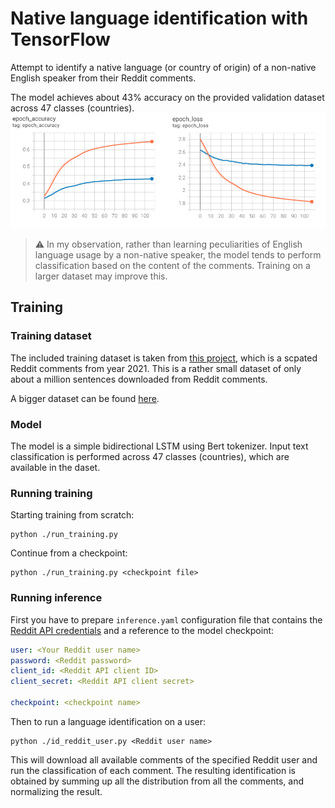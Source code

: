 # Native language identification with TensorFlow

Attempt to identify a native language (or country of origin) of a non-native English speaker from their Reddit comments.

The model achieves about 43% accuracy on the provided validation dataset across 47 classes (countries).
![accuracy](images/accuracy.png)

> :warning:
> In my observation, rather than learning peculiarities of English language usage by a non-native speaker, the model tends to perform classification based on the content of the comments. Training on a larger dataset may improve this.

## Training
### Training dataset
The included training dataset is taken from [this project](https://github.com/masalha-alaa/native-language-recognition), which is a scpated Reddit comments from year 2021. This is a rather small dataset of only about a million sentences downloaded from Reddit comments.

A bigger dataset can be found [here](http://cl.haifa.ac.il/projects/L2/).

### Model
The model is a simple bidirectional LSTM using Bert tokenizer. Input text classification is performed across 47 classes (countries), which are available in the daset.

### Running training
Starting training from scratch:
```shell
python ./run_training.py
```

Continue from a checkpoint:
```shell
python ./run_training.py <checkpoint file>
```

### Running inference

First you have to prepare `inference.yaml` configuration file that contains the [Reddit API credentials](https://www.reddit.com/wiki/api) and a reference to the model checkpoint:

```yaml
user: <Your Reddit user name>
password: <Reddit password>
client_id: <Reddit API client ID>
client_secret: <Reddit API client secret>

checkpoint: <checkpoint name>
```

Then to run a language identification on a user:

```shell
python ./id_reddit_user.py <Reddit user name>
```

This will download all available comments of the specified Reddit user and run the classification of each comment. The resulting identification is obtained by summing up all the distribution from all the comments, and normalizing the result.
